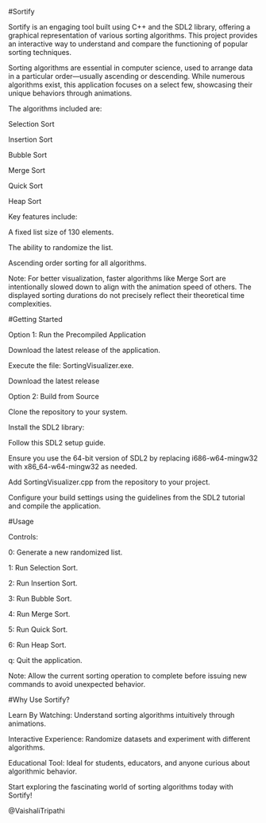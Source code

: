 #Sortify

Sortify is an engaging tool built using C++ and the SDL2 library, offering a graphical representation of various sorting algorithms. This project provides an interactive way to understand and compare the functioning of popular sorting techniques.

Sorting algorithms are essential in computer science, used to arrange data in a particular order—usually ascending or descending. While numerous algorithms exist, this application focuses on a select few, showcasing their unique behaviors through animations.

The algorithms included are:

Selection Sort

Insertion Sort

Bubble Sort

Merge Sort

Quick Sort

Heap Sort

Key features include:

A fixed list size of 130 elements.

The ability to randomize the list.

Ascending order sorting for all algorithms.

Note: For better visualization, faster algorithms like Merge Sort are intentionally slowed down to align with the animation speed of others. The displayed sorting durations do not precisely reflect their theoretical time complexities.

#Getting Started

Option 1: Run the Precompiled Application

Download the latest release of the application.

Execute the file: SortingVisualizer.exe.

Download the latest release

Option 2: Build from Source

Clone the repository to your system.

Install the SDL2 library:

Follow this SDL2 setup guide.

Ensure you use the 64-bit version of SDL2 by replacing i686-w64-mingw32 with x86_64-w64-mingw32 as needed.

Add SortingVisualizer.cpp from the repository to your project.

Configure your build settings using the guidelines from the SDL2 tutorial and compile the application.

#Usage

Controls:

0: Generate a new randomized list.

1: Run Selection Sort.

2: Run Insertion Sort.

3: Run Bubble Sort.

4: Run Merge Sort.

5: Run Quick Sort.

6: Run Heap Sort.

q: Quit the application.

Note: Allow the current sorting operation to complete before issuing new commands to avoid unexpected behavior.

#Why Use Sortify?

Learn By Watching: Understand sorting algorithms intuitively through animations.

Interactive Experience: Randomize datasets and experiment with different algorithms.

Educational Tool: Ideal for students, educators, and anyone curious about algorithmic behavior.

Start exploring the fascinating world of sorting algorithms today with Sortify!

@VaishaliTripathi
